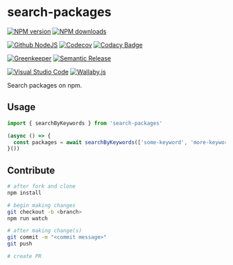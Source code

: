 # search-packages

[![NPM version][npm-image]][npm-url]
[![NPM downloads][downloads-image]][downloads-url]

[![Github NodeJS][github-nodejs]][github-action-url]
[![Codecov][codecov-image]][codecov-url]
[![Codacy Badge][codacy-image]][codacy-url]

[![Greenkeeper][greenkeeper-image]][greenkeeper-url]
[![Semantic Release][semantic-release-image]][semantic-release-url]

[![Visual Studio Code][vscode-image]][vscode-url]
[![Wallaby.js][wallaby-image]][wallaby-url]

Search packages on npm.

## Usage

```ts
import { searchByKeywords } from 'search-packages'

(async () => {
  const packages = await searchByKeywords(['some-keyword', 'more-keywords']) // ['pkg-a', 'pkg-b']
}())
```

## Contribute

```sh
# after fork and clone
npm install

# begin making changes
git checkout -b <branch>
npm run watch

# after making change(s)
git commit -m "<commit message>"
git push

# create PR
```

[codacy-image]: https://api.codacy.com/project/badge/Grade/8793288ed6f54c74a9dc430b6a71476a
[codacy-url]: https://www.codacy.com/manual/homawong/search-packages?utm_source=github.com&amp;utm_medium=referral&amp;utm_content=unional/search-packages&amp;utm_campaign=Badge_Grade
[codecov-image]: https://codecov.io/gh/unional/search-packages/branch/master/graph/badge.svg
[codecov-url]: https://codecov.io/gh/unional/search-packages
[downloads-image]: https://img.shields.io/npm/dm/search-packages.svg?style=flat
[downloads-url]: https://npmjs.org/package/search-packages
[github-nodejs]: https://github.com/unional/search-packages/workflows/nodejs/badge.svg
[github-action-url]: https://github.com/unional/search-packages/actions
[greenkeeper-image]: https://badges.greenkeeper.io/unional/search-packages.svg
[greenkeeper-url]: https://greenkeeper.io/
[npm-image]: https://img.shields.io/npm/v/search-packages.svg?style=flat
[npm-url]: https://npmjs.org/package/search-packages
[semantic-release-image]: https://img.shields.io/badge/%20%20%F0%9F%93%A6%F0%9F%9A%80-semantic--release-e10079.svg
[semantic-release-url]: https://github.com/semantic-release/semantic-release
[vscode-image]: https://img.shields.io/badge/vscode-ready-green.svg
[vscode-url]: https://code.visualstudio.com/
[wallaby-image]: https://img.shields.io/badge/wallaby.js-configured-green.svg
[wallaby-url]: https://wallabyjs.com
